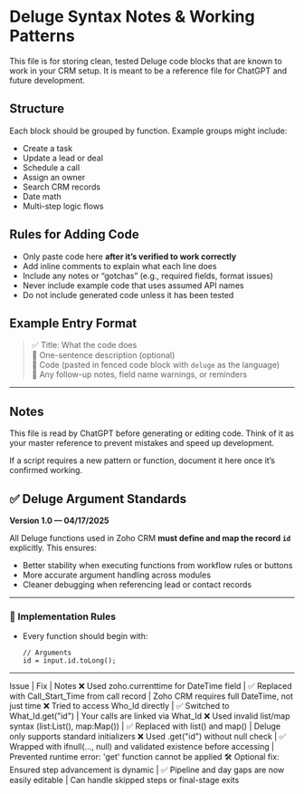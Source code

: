
# Deluge Syntax Notes & Working Patterns

This file is for storing clean, tested Deluge code blocks that are known to work in your CRM setup. It is meant to be a reference file for ChatGPT and future development.

## Structure
Each block should be grouped by function. Example groups might include:
- Create a task
- Update a lead or deal
- Schedule a call
- Assign an owner
- Search CRM records
- Date math
- Multi-step logic flows

## Rules for Adding Code
- Only paste code here **after it’s verified to work correctly**
- Add inline comments to explain what each line does
- Include any notes or “gotchas” (e.g., required fields, format issues)
- Never include example code that uses assumed API names
- Do not include generated code unless it has been tested

## Example Entry Format
> ✅ Title: What the code does  
> 💬 One-sentence description (optional)  
> 🧩 Code (pasted in fenced code block with `deluge` as the language)  
> 📝 Any follow-up notes, field name warnings, or reminders

---

## Notes
This file is read by ChatGPT before generating or editing code. Think of it as your master reference to prevent mistakes and speed up development.

If a script requires a new pattern or function, document it here once it’s confirmed working.


## ✅ Deluge Argument Standards  
**Version 1.0 — 04/17/2025**

All Deluge functions used in Zoho CRM **must define and map the record `id`** explicitly. This ensures:

- Better stability when executing functions from workflow rules or buttons  
- More accurate argument handling across modules  
- Cleaner debugging when referencing lead or contact records

---

### 🔧 Implementation Rules

- Every function should begin with:
  ```deluge
  // Arguments
  id = input.id.toLong();
-------

  Issue | Fix | Notes
❌ Used zoho.currenttime for DateTime field | ✅ Replaced with Call_Start_Time from call record | Zoho CRM requires full DateTime, not just time
❌ Tried to access Who_Id directly | ✅ Switched to What_Id.get("id") | Your calls are linked via What_Id
❌ Used invalid list/map syntax (list:List(), map:Map()) | ✅ Replaced with list() and map() | Deluge only supports standard initializers
❌ Used .get("id") without null check | ✅ Wrapped with ifnull(..., null) and validated existence before accessing | Prevented runtime error: 'get' function cannot be applied
🛠️ Optional fix: Ensured step advancement is dynamic | ✅ Pipeline and day gaps are now easily editable | Can handle skipped steps or final-stage exits
